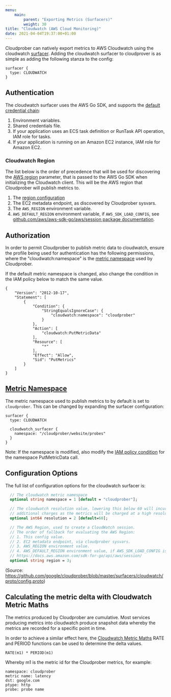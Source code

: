 ```yaml
---
menu:
    main:
        parent: "Exporting Metrics (Surfacers)"
        weight: 30
title: "Cloudwatch (AWS Cloud Monitoring)"
date: 2021-04-04T19:37:00+01:00
---
```

Cloudprober can natively export metrics to AWS Cloudwatch using the cloudwatch [surfacer](/surfacers/overview). Adding the cloudwatch surfacer to cloudprover is as simple as adding the following stanza to the config:

```
surfacer {
  type: CLOUDWATCH
}
```

## Authentication

The cloudwatch surfacer uses the AWS Go SDK, and supports the [default credential chain](https://docs.aws.amazon.com/sdk-for-go/v2/developer-guide/configuring-sdk.html):

1. Environment variables.
2. Shared credentials file.
3. If your application uses an ECS task definition or RunTask API operation, IAM role for tasks.
4. If your application is running on an Amazon EC2 instance, IAM role for Amazon EC2.

### Cloudwatch Region

The list below is the order of precedence that will be used for discovering the [AWS region](https://docs.aws.amazon.com/AWSEC2/latest/UserGuide/using-regions-availability-zones.html) parameter, that is passed to the AWS Go SDK when initializing the Cloudwatch client. This will be the AWS region that Cloudprober will publish metrics to.

1. The [region configuration](#configuration-options)
2. The EC2 metadata endpoint, as discovered by Cloudprober sysvars.
3. The `AWS_REGION` environment variable.
4. `AWS_DEFAULT_REGION` environment variable, if `AWS_SDK_LOAD_CONFIG`, see [github.com/aws/aws-sdk-go/aws/session package documentation](https://docs.aws.amazon.com/sdk-for-go/api/aws/session/).

## Authorization

In order to permit Cloudprober to publish metric data to cloudwatch, ensure the profile being used for authentication has the following permissions, where the "cloudwatch:namespace" is the [metric namespace](#metric-namespace) used by Cloudprober.

If the default metric namespace is changed, also change the condition in the IAM policy below to match the same value.

```
{
    "Version": "2012-10-17",
    "Statement": [
        {
            "Condition": {
                "StringEqualsIgnoreCase": {
                    "cloudwatch:namespace": "cloudprober"
                }
            },
            "Action": [
                "cloudwatch:PutMetricData"
            ],
            "Resource": [
                "*"
            ],
            "Effect": "Allow",
            "Sid": "PutMetrics"
        }
    ]
}
```

## [Metric Namespace](https://docs.aws.amazon.com/AmazonCloudWatch/latest/monitoring/cloudwatch_concepts.html#Namespace)

The metric namespace used to publish metrics to by default is set to `cloudprober`. This can be changed by expanding the surfacer configuration:

```
surfacer {
  type: CLOUDWATCH

  cloudwatch_surfacer {
    namespace: "/cloudprober/website/probes"
  }
}
```

Note: If the namespace is modified, also modify the [IAM policy condition](#authorization) for the namespace PutMetricData call.

## Configuration Options

The full list of configuration options for the cloudwatch surfacer is:

```protobuf
  // The cloudwatch metric namespace
  optional string namespace = 1 [default = "cloudprober"];

  // The cloudwatch resolution value, lowering this below 60 will incur
  // additional charges as the metrics will be charged at a high resolution rate.
  optional int64 resolution = 2 [default=60];

  // The AWS Region, used to create a CloudWatch session.
  // The order of fallback for evaluating the AWS Region:
  // 1. This config value.
  // 2. EC2 metadata endpoint, via cloudprober sysvars.
  // 3. AWS_REGION environment value.
  // 4. AWS_DEFAULT_REGION environment value, if AWS_SDK_LOAD_CONFIG is set.
  // https://docs.aws.amazon.com/sdk-for-go/api/aws/session/
  optional string region = 3;
```

(Source: https://github.com/google/cloudprober/blob/master/surfacers/cloudwatch/proto/config.proto)

## Calculating the metric delta with Cloudwatch Metric Maths

The metrics produced by Cloudprober are cumulative. Most services producing metrics into cloudwatch produce snapshot data whereby the metrics are recorded for a specific point in time.

In order to achieve a similar effect here, the [Cloudwatch Metric Maths](https://docs.aws.amazon.com/AmazonCloudWatch/latest/monitoring/using-metric-math.html) RATE and PERIOD functions can be used to determine the delta values.

```
RATE(m1) * PERIOD(m1)
```

Whereby m1 is the metric id for the Cloudprober metrics, for example:

```
namespace: cloudprober
metric name: latency
dst: google.com
ptype: http
probe: probe name
```
